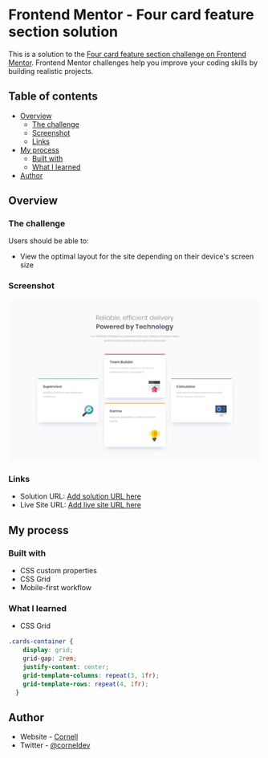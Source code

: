 # Frontend Mentor - Four card feature section solution

This is a solution to the [Four card feature section challenge on Frontend Mentor](https://www.frontendmentor.io/challenges/four-card-feature-section-weK1eFYK). Frontend Mentor challenges help you improve your coding skills by building realistic projects.

## Table of contents

- [Overview](#overview)
  - [The challenge](#the-challenge)
  - [Screenshot](#screenshot)
  - [Links](#links)
- [My process](#my-process)
  - [Built with](#built-with)
  - [What I learned](#what-i-learned)
- [Author](#author)

## Overview

### The challenge

Users should be able to:

- View the optimal layout for the site depending on their device's screen size

### Screenshot

![Screenshot](images/screenshot.jpg)

### Links

- Solution URL: [Add solution URL here](https://your-solution-url.com)
- Live Site URL: [Add live site URL here](https://your-live-site-url.com)

## My process

### Built with

- CSS custom properties
- CSS Grid
- Mobile-first workflow

### What I learned

- CSS Grid

```css code I'm proud of:
.cards-container {
    display: grid;
    grid-gap: 2rem;
    justify-content: center;
    grid-template-columns: repeat(3, 1fr);
    grid-template-rows: repeat(4, 1fr);
  }
```

## Author

- Website - [Cornell](https://cornell.netlify.app)
- Twitter - [@corneldev](https://www.twitter.com/corneldev)
